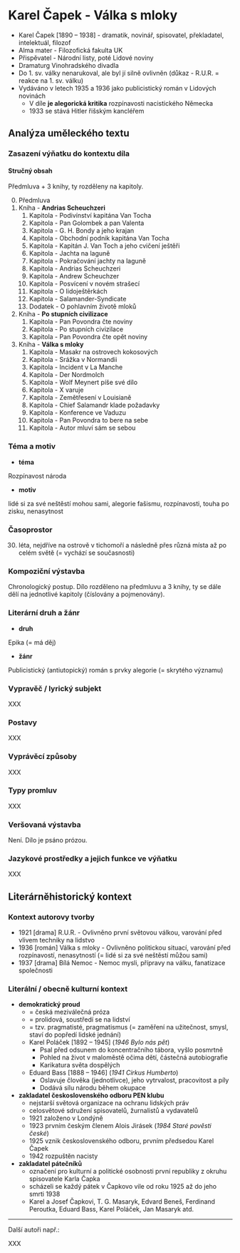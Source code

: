 # Karel Čapek - Válka s mloky

- Karel Čapek [1890 – 1938] - dramatik, novinář, spisovatel, překladatel, intelektuál, filozof
- Alma mater - Filozofická fakulta UK
- Přispěvatel - Národní listy, poté Lidové noviny
- Dramaturg Vinohradského divadla
- Do 1. sv. války nenarukoval, ale byl jí silně ovlivněn (důkaz - R.U.R. = reakce na 1. sv. válku)
- Vydáváno v letech 1935 a 1936 jako publicistický román v Lidových novinách
    - V díle **je alegorická kritika** rozpínavosti nacistického Německa
    - 1933 se stává Hitler řišským kancléřem

## Analýza uměleckého textu

### Zasazení výňatku do kontextu díla

#### Stručný obsah

Předmluva + 3 knihy, ty rozděleny na kapitoly.

0. Předmluva
1. Kniha - **Andrias Scheuchzeri**
    1. Kapitola - Podivínství kapitána Van Tocha
    2. Kapitola - Pan Golombek a pan Valenta
    3. Kapitola - G. H. Bondy a jeho krajan
    4. Kapitola - Obchodní podnik kapitána Van Tocha
    5. Kapitola - Kapitán J. Van Toch a jeho cvičení ještěři
    6. Kapitola - Jachta na laguně
    7. Kapitola - Pokračování jachty na laguně
    8. Kapitola - Andrias Scheuchzeri
    9. Kapitola - Andrew Scheuchzer
    10. Kapitola - Posvícení v novém strašecí
    11. Kapitola - O lidoještěrkách
    12. Kapitola - Salamander-Syndicate
    13. Dodatek - O pohlavním životě mloků
2. Kniha - **Po stupních civilizace**
    1. Kapitola - Pan Povondra čte noviny
    2. Kapitola - Po stupních civizilace
    3. Kapitola - Pan Povondra čte opět noviny
3. Kniha - **Válka s mloky**
    1. Kapitola - Masakr na ostrovech kokosových
    2. Kapitola - Srážka v Normandii
    3. Kapitola - Incident v La Manche
    4. Kapitola - Der Nordmolch
    5. Kapitola - Wolf Meynert píše své dílo
    6. Kapitola - X varuje
    7. Kapitola - Zemětřesení v Louisianě
    8. Kapitola - Chief Salamandr klade požadavky
    9. Kapitola - Konference ve Vaduzu
    10. Kapitola - Pan Povondra to bere na sebe
    11. Kapitola - Autor mluví sám se sebou

### Téma a motiv

- **téma**

Rozpínavost národa

- **motiv**

lidé si za své neštěstí mohou sami, alegorie fašismu, rozpínavosti, touha po zisku, nenasytnost

### Časoprostor

30. léta, nejdříve na ostrově v tichomoří a následně přes různá místa až po celém světě (= vychází se současnosti)

### Kompoziční výstavba

Chronologický postup. Dílo rozděleno na předmluvu a 3 knihy, ty se dále dělí na jednotlivé kapitoly (číslovány a pojmenovány).

### Literární druh a žánr

- **druh**

Epika (= má děj)

- **žánr**

Publicistický (antiutopický) román s prvky alegorie (= skrytého významu)

### Vypravěč / lyrický subjekt

XXX

### Postavy

XXX

### Vyprávěcí způsoby
XXX

### Typy promluv
XXX

### Veršovaná výstavba
Není. Dílo je psáno prózou.

### Jazykové prostředky a jejich funkce ve výňatku

XXX

## Literárněhistorický kontext
### Kontext autorovy tvorby

- 1921 [drama] R.U.R. - Ovlivněno první světovou válkou, varování před vlivem techniky na lidstvo
- 1936 [román] Válka s mloky - Ovlivněno politickou situací, varování před rozpínavostí, nenasytností (= lidé si za své neštěstí můžou sami)
- 1937 [drama] Bílá Nemoc - Nemoc mysli, přípravy na válku, fanatizace společnosti

### Literální / obecně kulturní kontext

- **demokratický proud**
    - = česká meziválečná próza
    - = prolidová, soustředí se na lidství
    - = tzv. pragmatisté, pragmatismus (= zaměření na užitečnost, smysl, staví do popředí lidské jednání)
    - Karel Poláček [1892 – 1945] (*1946 Bylo nás pět*)
        - Psal před odsunem do koncentračního tábora, vyšlo posmrtně
        - Pohled na život v maloměstě očima dětí, částečná autobiografie
        - Karikatura světa dospělých
    - Eduard Bass [1888 – 1946] (*1941 Cirkus Humberto*)
        - Oslavuje člověka (jednotlivce), jeho vytrvalost, pracovitost a píly
        - Dodává sílu národu během okupace
- **zakladatel československého odboru PEN klubu**
    - nejstarší světová organizace na ochranu lidských práv
    - celosvětové sdružení spisovatelů, žurnalistů a vydavatelů
    - 1921 založeno v Londýně
    - 1923 prvním českým členem Alois Jirásek (*1984 Staré pověsti české*)
    - 1925 vznik československého odboru, prvním předsedou Karel Čapek
    - 1942 rozpuštěn nacisty
- **zakladatel pátečníků**
    - označení pro kulturní a politické osobnosti první republiky z okruhu spisovatele Karla Čapka
    - scházeli se každý pátek v Čapkovo vile od roku 1925 až do jeho smrti 1938
    - Karel a Josef Čapkovi, T. G. Masaryk, Edvard Beneš, Ferdinand Peroutka, Eduard Bass, Karel Poláček, Jan Masaryk atd.
---

Další autoři např.:

XXX
